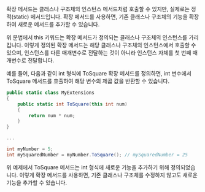 확장 메서드는 클래스나 구조체의 인스턴스 메서드처럼 호출할 수 있지만, 실제로는 정적(static) 메서드입니다. 확장 메서드를 사용하면, 기존 클래스나 구조체의 기능을 확장하여 새로운 메서드를 추가할 수 있습니다.

위 문법에서 this 키워드는 확장 메서드가 정의되는 클래스나 구조체의 인스턴스를 가리킵니다. 이렇게 정의된 확장 메서드는 해당 클래스나 구조체의 인스턴스에서 호출할 수 있으며, 인스턴스를 다른 매개변수로 전달하는 것이 아니라 인스턴스 자체를 첫 번째 매개변수로 전달합니다.

예를 들어, 다음과 같이 int 형식에 ToSquare 확장 메서드를 정의하면, int 변수에서 ToSquare 메서드를 호출하여 해당 변수의 제곱 값을 반환할 수 있습니다.

```c#
public static class MyExtensions
{
    public static int ToSquare(this int num)
    {
        return num * num;
    }
}

...

int myNumber = 5;
int mySquaredNumber = myNumber.ToSquare(); // mySquaredNumber = 25
```

위 예제에서 ToSquare 메서드는 int 형식에 새로운 기능을 추가하기 위해 정의되었습니다. 이렇게 확장 메서드를 사용하면, 기존 클래스나 구조체를 수정하지 않고도 새로운 기능을 추가할 수 있습니다.